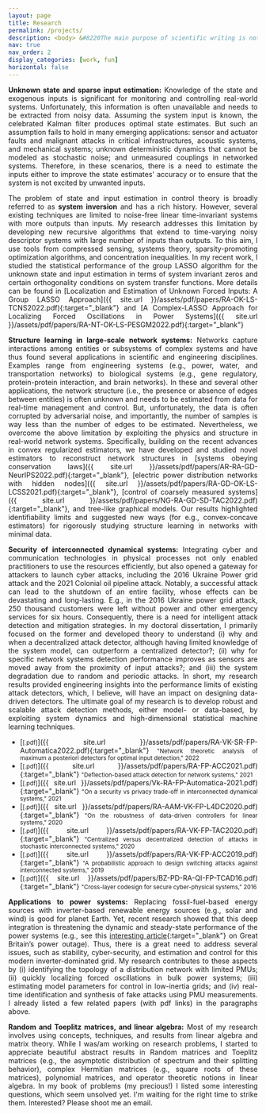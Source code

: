 ```yaml
---
layout: page
title: Research
permalink: /projects/
description: <body> &#8220The main purpose of scientific writing is not to showcase wild and expressive creativity. It is to convey important and interesting information in a manner that is maximally efficient and minimally misunderstood&#8221 ---Randy Olson, &#8220Houston, We Have a Narrative&#8221 </body>
nav: true
nav_order: 2
display_categories: [work, fun]
horizontal: false
---
```

<!-- <body> &#8220Basically, I’m not interested in doing research and I never have been. I’m interested in understanding and that’s quite a different thing&#8221 ---David H. Blackwell, &#8220Mathematical People Profiles&#58; and Interviews&#8221 </body> -->
<style>body {text-align: justify}</style>

<strong>Unknown state and sparse input estimation:</strong> Knowledge of the state and exogenous inputs is significant for monitoring and controlling real-world systems. Unfortunately, this information is often unavailable and needs to be extracted from noisy data. Assuming the system input is known, the celebrated Kalman filter produces optimal state estimates. But such an assumption fails to hold in many emerging applications: sensor and actuator faults and malignant attacks in critical infrastructures, acoustic systems, and mechanical systems; unknown deterministic dynamics that cannot be modeled as stochastic noise; and unmeasured couplings in networked systems. Therefore, in these scenarios, there is a need to estimate the inputs either to improve the state estimates' accuracy or to ensure that the system is not excited by unwanted inputs.

The problem of state and input estimation in control theory is broadly referred to as <strong>system inversion</strong> and has a rich history. However, several existing techniques are limited to noise-free linear time-invariant systems with more outputs than inputs. My research addresses this limitation by developing new recursive algorithms that extend to time-varying noisy descriptor systems with large number of inputs than outputs. To this aim, I use tools from compressed sensing, systems theory, sparsity-promoting optimization algorithms, and concentration inequalities. In my recent work, I studied the statistical performance of the group LASSO algorithm for the unknown state and input estimation in terms of system invariant zeros and certain orthogonality conditions on system transfer functions. More details can be found in [Localization and Estimation of Unknown Forced Inputs: A Group LASSO Approach]({{ site.url }}/assets/pdf/papers/RA-OK-LS-TCNS2022.pdf){:target="_blank"} and [A Complex-LASSO Approach for Localizing Forced Oscillations in Power Systems]({{ site.url }}/assets/pdf/papers/RA-NT-OK-LS-PESGM2022.pdf){:target="_blank"}


<strong>Structure learning in large-scale network systems:</strong>
Networks capture interactions among entities or subsystems of complex systems and have thus found several applications in scientific and engineering disciplines. Examples range from engineering systems (e.g., power, water, and transportation networks) to biological systems (e.g., gene regulatory, protein-protein  interaction, and brain networks). In these and several other applications, the network structure (i.e., the presence or absence of edges between entities) is often unknown and needs to be estimated from data for real-time management and control. But, unfortunately, the data is often corrupted by adversarial noise, and importantly, the number of samples is way less than the number of edges to be estimated. Nevertheless, we overcome the above limitation by exploiting the physics and structure in real-world network systems. Specifically, building on the recent advances in convex regularized estimators, we have developed and studied novel estimators to reconstruct network structures in
[systems obeying conservation laws]({{ site.url }}/assets/pdf/papers/AR-RA-GD-NeurIPS2022.pdf){:target="_blank"}, [electric power distribution networks with hidden nodes]({{ site.url }}/assets/pdf/papers/RA-GD-OK-LS-LCSS2021.pdf){:target="_blank"}, [control of coarsely measured systems]({{ site.url }}/assets/pdf/papers/NG-RA-GD-SD-TAC2022.pdf){:target="_blank"}, and tree-like graphical models.
Our results highlighted identifiability limits and suggested new ways (for e.g., convex-concave estimators) for rigorously studying structure learning in networks with minimal data.


<strong>Security of interconnected dynamical systems:</strong> Integrating cyber and communication technologies in physical processes not only enabled practitioners to use the resources efficiently, but also opened a gateway for attackers to launch cyber attacks, including the 2016 Ukraine Power grid attack and the 2021 Colonial oil pipeline attack. Notably, a successful attack can lead to the shutdown of an entire facility, whose effects can be devastating and long-lasting. E.g., in the 2016 Ukraine power grid attack, 250 thousand customers were left without power and other emergency services for six hours. Consequently, there is a need for intelligent attack detection and mitigation strategies. In my doctoral dissertation, I primarily focused on the former and developed theory to understand (i) why and when a decentralized attack detector, although having limited knowledge of the system model, can outperform a centralized detector?; (ii) why for specific network systems detection performance improves as sensors are moved away from the proximity of input attacks?; and (iii) the system degradation due to random and periodic attacks. In short, my research results provided engineering insights into the performance limits of existing attack detectors, which, I believe, will have an impact on designing data-driven detectors. The ultimate goal of my research is to develop robust and scalable attack detection methods, either model- or data-based, by exploiting system dynamics and high-dimensional statistical machine learning techniques.

- [<small>[.pdf]</small>]({{ site.url }}/assets/pdf/papers/RA-VK-SR-FP-Automatica2022.pdf){:target="_blank"} <small>"Network theoretic analysis of maximum a posteriori detectors for optimal input detection," 2022</small>
- [<small>[.pdf]</small>]({{ site.url }}/assets/pdf/papers/RA-FP-ACC2021.pdf){:target="_blank"} <small>"Deflection-based attack detection for network systems," 2021</small>
- [<small>[.pdf]</small>]({{ site.url }}/assets/pdf/papers/Vk-RA-FP-Automatica-2021.pdf){:target="_blank"} <small>"On a security vs privacy trade-off in interconnected dynamical systems," 2021</small>
- [<small>[.pdf]</small>]({{ site.url }}/assets/pdf/papers/RA-AAM-VK-FP-L4DC2020.pdf){:target="_blank"} <small>"On the robustness of data-driven controllers for linear systems," 2020</small>
- [<small>[.pdf]</small>]({{ site.url }}/assets/pdf/papers/RA-VK-FP-TAC2020.pdf){:target="_blank"} <small>"Centralized versus decentralized detection of attacks in stochastic interconnected systems," 2020</small>
- [<small>[.pdf]</small>]({{ site.url }}/assets/pdf/papers/RA-VK-FP-ACC2019.pdf){:target="_blank"} <small>"A probabilistic approach to design switching attacks against interconnected systems," 2019</small>
- [<small>[.pdf]</small>]({{ site.url }}/assets/pdf/papers/BZ-PD-RA-QI-FP-TCAD16.pdf){:target="_blank"} <small>"Cross-layer codesign for secure cyber-physical systems," 2016</small>

<strong>Applications to power systems:</strong> Replacing fossil-fuel-based energy sources with inverter-based renewable energy sources (e.g., solar and wind) is good for planet Earth. Yet, recent research showed that this deep integration is threatening the dynamic and steady-state performance of the power systems (e.g., see this [interesting article](https://www.repository.cam.ac.uk/bitstream/handle/1810/305404/cwpe2018.pdf?sequence=5){:target="_blank"} on Great Britain’s power outage). Thus, there is a great need to address several issues, such as stability, cyber-security, and estimation and control for this modern inverter-dominated grid. My research contributes to these aspects by (i) identifying the topology of a distribution network with limited PMUs; (ii) quickly localizing forced oscillations in bulk power systems; (iii) estimating model parameters for control in low-inertia grids; and (iv) real-time identification and synthesis of fake attacks using PMU measurements. I already listed a few related papers (with pdf links) in the paragraphs above.


<strong>Random and Toeplitz matrices, and linear algebra:</strong>
Most of my research involves using concepts, techniques, and results from linear algebra and matrix theory. While I was/am working on research problems, I started to appreciate beautiful abstract results in Random matrices and Toeplitz matrices (e.g., the asymptotic distribution of spectrum and their splitting behavior), complex Hermitian matrices (e.g., square roots of these matrices), polynomial matrices, and operator theoretic notions in linear algebra. In my book of problems (my precious!) I listed some interesting questions, which seem unsolved yet. I'm waiting for the right time to strike them. Interested? Please shoot me an email.
